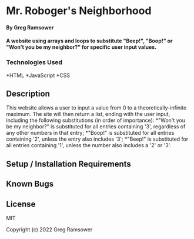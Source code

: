 # Mr. Roboger's Neighborhood

#### By Greg Ramsower

#### A website using arrays and loops to substitute "Beep!", "Boop!" or "Won't you be my neighbor?" for specific user input values.

### Technologies Used
*HTML
*JavaScript
*CSS

## Description

This website allows a user to input a value from 0 to a theoretically-infinite maximum.  The site will then return a list, ending with the user input, including the following substitutions (in order of importance):
*"Won't you be my neighbor?" is substituted for all entries containing '3', regardless of any other numbers in that entry;
*"Boop!" is substituted for all entries containing '2', unless the entry also includes '3';
*"Beep!" is substituted for all entries containing '1', unless the number also includes a '2' or '3'.

## Setup / Installation Requirements

## Known Bugs

## License

MIT 

Copyright (c) 2022 Greg Ramsower 